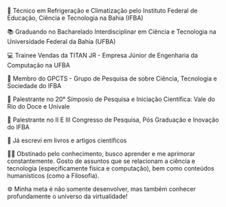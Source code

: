 🧰 Técnico em Refrigeração e Climatização pelo Instituto Federal de Educação, Ciência e Tecnologia na Bahia (IFBA)

📚 Graduando no Bacharelado Interdisciplinar em Ciência e Tecnologia na Universidade Federal da Bahia (UFBA)

💻 Trainee Vendas da TITAN JR - Empresa Júnior de Engenharia da Computação na UFBA

🔭 Membro do GPCTS - Grupo de Pesquisa de sobre Ciência, Tecnologia e Sociedade do IFBA

👔 Palestrante no 20° Símposio de Pesquisa e Iniciação Científica: Vale do Rio do Doce e Univale

👔 Palestrante no II E III Congresso de Pesquisa, Pós Graduação e Inovação do IFBA

📔 Já escrevi em livros e artigos científicos

👨‍💻 Obstinado pelo conhecimento, busco aprender e me aprimorar constantemente. Gosto de assuntos que se relacionam a ciência e tecnologia (especificamente física e computação), bem como conteúdos humanísticos (como a Filosofia).

⚙️ Minha meta é não somente desenvolver, mas também conhecer profundamente o universo da virtualidade!

